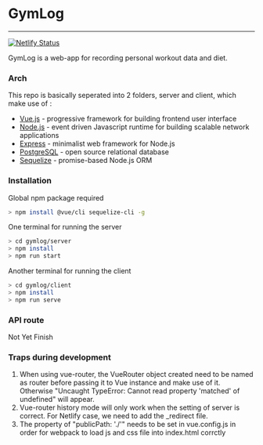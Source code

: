# GymLog
---
[![Netlify Status](https://api.netlify.com/api/v1/badges/94d94cfc-2cbf-43df-8f42-35327ddb779b/deploy-status)](https://app.netlify.com/sites/dreamy-archimedes-5cd57a/deploys)

GymLog is a web-app for recording personal workout data and diet.

### Arch

This repo is basically seperated into 2 folders, server and client, which make use of :

* [Vue.js](https://vuejs.org/) - progressive framework for building frontend user interface
* [Node.js](https://nodejs.org/en/) - event driven Javascript runtime for building scalable network applications
* [Express](https://expressjs.com/) - minimalist web framework for Node.js
* [PostgreSQL](https://www.postgresql.org/) - open source relational database
* [Sequelize](http://docs.sequelizejs.com/) - promise-based Node.js ORM

### Installation
Global npm package required
```sh
> npm install @vue/cli sequelize-cli -g
```
One terminal for running the server
```sh
> cd gymlog/server
> npm install
> npm run start
```
Another terminal for running the client
```sh
> cd gymlog/client
> npm install
> npm run serve
```

### API route
Not Yet Finish

### Traps during development
1. When using vue-router, the VueRouter object created need to be named as router before passing it to Vue instance and make use of it. Otherwise "Uncaught TypeError: Cannot read property 'matched' of undefined" will appear.
2. Vue-router history mode will only work when the setting of server is correct. For Netlify case, we need to add the _redirect file.
3. The property of "publicPath: './'" needs to be set in vue.config.js in order for webpack to load js and css file into index.html corrctly